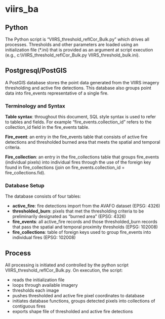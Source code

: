 # viirs_ba

## Python
The Python script is “VIIRS_threshold_reflCor_Bulk.py” which drives all processes. Thresholds and other parameters are loaded using an initialization file (*.ini) that is provided as an argument at script execution (e.g., c:\VIIRS_threshold_reflCor_Bulk.py VIIRS_threshold_bulk.ini).

## Postgresql/PostGIS
A PostGIS database stores the point data generated from the VIIRS imagery thresholding and active fire detections. This database also groups point data into fire_events representative of a single fire.

### Terminology and Syntax
**Table syntax**: throughout this document, SQL style syntax is used to refer to tables and fields. For example “fire_events.collection_id” refers to the collection_id field in the fire_events table.

**Fire_event**: an entry in the fire_events table that consists of active fire detections and thresholded burned area that meets the spatial and temporal criteria.

**Fire_collection**: an entry in the fire_collections table that groups fire_events (individual pixels) into individual fires through the use of the foreign key found in fire_collections (join on fire_events.collection_id = fire_collections.fid). 

### Database Setup
The database consists of four tables:
*	**active_fire**: fire detections import from the AVAFO dataset (EPSG: 4326)
*	**thresholded_burn**: pixels that met the thresholding criteria to be preliminarily designated as “burned area” (EPSG: 4326)
*	**fire_events**: all active_fire records and those thresholded_burn records that pass the spatial and temporal proximity thresholds (EPSG: 102008)
*	**fire_collections**: table of foreign keys used to group fire_events into individual fires (EPSG: 102008)

## Process

All processing is initiated and controlled by the python script VIIRS_threshold_reflCor_Bulk.py. On execution, the script:
*	reads the initialization file
*	loops through available imagery
*	thresholds each image
*	pushes thresholded and active fire pixel coordinates to database
*	initiates database functions, groups detected pixels into collections of contiguous fires
*	exports shape file of thresholded and active fire detections
